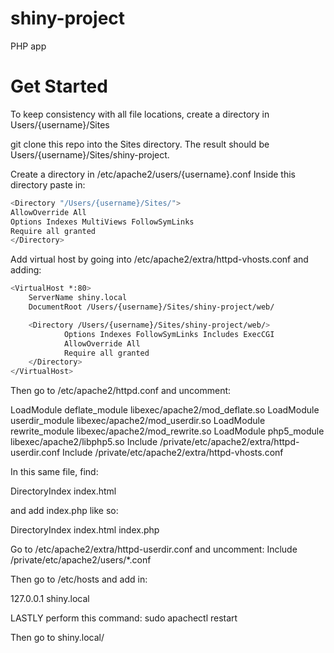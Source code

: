 # shiny-project
PHP app

# Get Started

To keep consistency with all file locations, create a directory in Users/{username}/Sites

git clone this repo into the Sites directory. The result should be Users/{username}/Sites/shiny-project.

Create a directory in /etc/apache2/users/{username}.conf
Inside this directory paste in:

```sh
<Directory "/Users/{username}/Sites/">
AllowOverride All
Options Indexes MultiViews FollowSymLinks
Require all granted
</Directory>
```

Add virtual host by going into /etc/apache2/extra/httpd-vhosts.conf and adding:

```sh
<VirtualHost *:80>
    ServerName shiny.local
    DocumentRoot /Users/{username}/Sites/shiny-project/web/

    <Directory /Users/{username}/Sites/shiny-project/web/>
            Options Indexes FollowSymLinks Includes ExecCGI
            AllowOverride All
            Require all granted
    </Directory>
</VirtualHost>
```

Then go to /etc/apache2/httpd.conf and uncomment:

LoadModule deflate_module libexec/apache2/mod_deflate.so
LoadModule userdir_module libexec/apache2/mod_userdir.so
LoadModule rewrite_module libexec/apache2/mod_rewrite.so
LoadModule php5_module libexec/apache2/libphp5.so
Include /private/etc/apache2/extra/httpd-userdir.conf
Include /private/etc/apache2/extra/httpd-vhosts.conf

In this same file, find:

<IfModule dir_module>
    DirectoryIndex index.html
</IfModule>

and add index.php like so:

<IfModule dir_module>
    DirectoryIndex index.html index.php
</IfModule>

Go to /etc/apache2/extra/httpd-userdir.conf and uncomment:
Include /private/etc/apache2/users/*.conf

Then go to /etc/hosts and add in:

127.0.0.1	shiny.local

LASTLY perform this command:
sudo apachectl restart

Then go to shiny.local/ 
